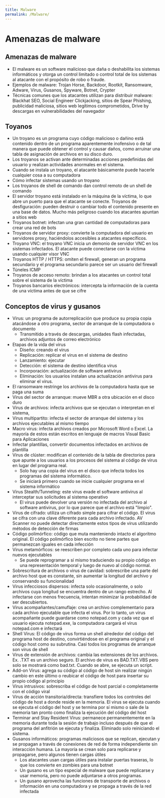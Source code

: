 ```yaml
---
title: Malware
permalink: /Malware/
---
```


# Amenazas de malware

## Amenazas de malware

- El malware es un software malicioso que daña o deshabilita los sistemas informáticos y otorga un control limitado o control total de los sistemas al atacante con el propósito de robo o fraude.
- Ejemplos de malware: Trojan Horse, Backdoor, Rootkit, Ransomware, Adware, Virus, Gusanos, Spyware, Botnet, Crypter
- Técnicas comunes que los atacantes utilizan para distribuir malware: Blackhat SEO, Social Engineer Clickjacking, sitios de Spear Phishing, publicidad maliciosa, sitios web legítimos comprometidos, Drive by descargas en vulnerabilidades del navegador

## Toyanos
- Un troyano es un programa cuyo código malicioso o dañino está contenido dentro de un programa aparentemente inofensivo o de tal manera que puede obtener el control y causar daños, como arruinar una tabla de asignación de archivos en su disco duro.
- Los troyanos se activan ante determinadas acciones predefinidas del usuario y realizan actividades anormales en el sistema.
- Cuando se instala un troyano, el atacante básicamente puede hacerle cualquier cosa a su computadora
- Cómo infectar sistemas usando un troyano
- Los troyanos de shell de comando dan control remoto de un shell de comando
- El servidor troyano está instalado en la máquina de la víctima, lo que abre un puerto para que el atacante se conecte.
Troyanos de desfiguración: pueden destruir o cambiar todo el contenido presente en una base de datos. Mucho más peligroso cuando los atacantes apuntan a sitios web
- Troyanos botnet: infectan una gran cantidad de computadoras para crear una red de bots
- Troyanos de servidor proxy: convierte la computadora del usuario en servidores proxy, haciéndolos accesibles a atacantes específicos.
- Troyano VNC: el troyano VNC inicia un demonio de servidor VNC en los sistemas infectados. El atacante puede conectarse con la víctima usando cualquier visor VNC
- Troyanos HTTP / HTTPS: omiten el firewall, generan un programa secundario y el programa secundario parece ser un usuario del firewall
- Túneles ICMP
- Troyanos de acceso remoto: brindan a los atacantes un control total sobre el sistema de la víctima
- Troyanos bancarios electrónicos: intercepta la información de la cuenta de una víctima antes de que se cifre

## Conceptos de virus y gusanos

- Virus: un programa de autorreplicación que produce su propia copia atacándose a otro programa, sector de arranque de la computadora o documento
  * Transmitido a través de descargas, unidades flash infectadas, archivos adjuntos de correo electrónico
- Etapas de la vida del virus
  * Diseño: creando el virus
  * Replicación: replicar el virus en el sistema de destino
  * Lanzamiento: ejecutar 
  * Detección: el sistema de destino identifica virus
  * Incorporación: actualización de software antivirus
  * Eliminación: los usuarios instalan una actualización antivirus para eliminar el virus.
- El ransomware restringe los archivos de la computadora hasta que se paga una suma
- Virus del sector de arranque: mueve MBR a otra ubicación en el disco duro
- Virus de archivos: infecta archivos que se ejecutan o interpretan en el sistema,
- Virus multipartito: infecta el sector de arranque del sistema y los archivos ejecutables al mismo tiempo
- Macro virus: infecta archivos creados por Microsoft Word o Excel. La mayoría de estos están escritos en lenguaje de macros Visual Basic para Aplicaciones
- Infectar plantillas, convertir documentos infectados en archivos de plantilla
- Virus de clúster: modifican el contenido de la tabla de directorios para que apunte a los usuarios a los procesos del sistema al código de virus en lugar del programa real.
  * Solo hay una copia del virus en el disco que infecta todos los programas del sistema informático.
  * Se iniciará primero cuando se inicie cualquier programa en el sistema informático
- Virus Stealth/Tunneling: este virus evade el software antivirus al interceptar sus solicitudes al sistema operativo
  * El virus puede devolver una versión no infectada del archivo al software antivirus, por lo que parece que el archivo está "limpio".
- Virus de cifrado: utiliza un cifrado simple para cifrar el código. El virus se cifra con una clave diferente para cada archivo infectado. AV Scanner no puede detectar directamente estos tipos de virus utilizando métodos de detección de firmas
- Código polimórfico: código que muta manteniendo intacto el algoritmo original. El código polimórfico bien escrito no tiene partes que permanezcan iguales en cada infección
- Virus metamórficos: se reescriben por completo cada uno para infectar nuevos ejecutables
  * Se puede reprogramar a sí mismo traduciendo su propio código en una representación temporal y luego de nuevo al código normal.
- Sobrescritura de archivos o virus de cavidad: sobrescribe una parte del archivo host que es constante, sin aumentar la longitud del archivo y conservando su funcionalidad
- Virus infecciosos dispersos: infecta solo ocasionalmente, o solo archivos cuya longitud se encuentra dentro de un rango estrecho. Al infectarse con menos frecuencia, intentan minimizar la probabilidad de ser descubiertos.
- Virus acompañantes/camuflaje: crea un archivo complementario para cada archivo ejecutable que infecta el virus. Por lo tanto, un virus acompañante puede guardarse como notepad.com y cada vez que el usuario ejecuta notepad.exe, la computadora cargará el virus notepad.com e infectará
- Shell Virus: El código de virus forma un shell alrededor del código del programa host de destino, convirtiéndose en el programa original y el código host como su subrutina. Casi todos los programas de arranque son virus de shell
- Virus de extensión de archivos: cambia las extensiones de los archivos. Ex. .TXT es un archivo seguro. El archivo de virus es BAD.TXT.VBS pero solo se mostrará como bad.txt. Cuando se abre, se ejecuta un script.
- Add-on Virus: agrega su código al código de host sin realizar ningún cambio en este último o reubicar el código de host para insertar su propio código al principio
- Virus intrusivos: sobrescriba el código de host parcial o completamente con el código viral
- Virus de acción transitoria/directa: transfiere todos los controles del código de host a donde reside en la memoria. El virus se ejecuta cuando se ejecuta el código del host y se termina por sí mismo o sale de la memoria tan pronto como finaliza la ejecución del código del host
- Terminar and Stay Resident Virus: permanece permanentemente en la memoria durante toda la sesión de trabajo incluso después de que el programa del anfitrión se ejecuta y finaliza. Eliminado solo reiniciando el sistema.
- Gusanos informáticos: programas maliciosos que se replican, ejecutan y se propagan a través de conexiones de red de forma independiente sin interacción humana. La mayoría se crean solo para replicarse y propagarse, pero algunos tienen cargas útiles
  * Los atacantes usan cargas útiles para instalar puertas traseras, lo que los convierte en zombies para una botnet
  * Un gusano es un tipo especial de malware que puede replicarse y usar memoria, pero no puede adjuntarse a otros programas.
  * Un gusano aprovecha las funciones de transporte de archivos o información en una computadora y se propaga a través de la red infectada
